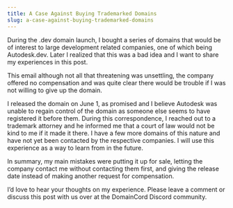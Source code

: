 ```yaml
---
title: A Case Against Buying Trademarked Domains
slug: a-case-against-buying-trademarked-domains
---
```

During the .dev domain launch, I bought a series of domains that would be of interest to large development related companies, one of which being Autodesk.dev. Later I realized that this was a bad idea and I want to share my experiences in this post.

<!-- end -->

This email although not all that threatening was unsettling, the company offered no compensation and was quite clear there would be trouble if I was not willing to give up the domain.

I released the domain on June 1, as promised and I believe Autodesk was unable to regain control of the domain as someone else seems to have registered it before them. During this correspondence, I reached out to a trademark attorney and he informed me that a court of law would not be kind to me if it made it there. I have a few more domains of this nature and have not yet been contacted by the respective companies. I will use this experience as a way to learn from in the future.

In summary, my main mistakes were putting it up for sale, letting the company contact me without contacting them first, and giving the release date instead of making another request for compensation.

I’d love to hear your thoughts on my experience. Please leave a comment or discuss this post with us over at the DomainCord Discord community.